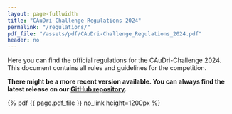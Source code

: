 ```yaml
---
layout: page-fullwidth
title: "CAuDri-Challenge Regulations 2024"
permalink: "/regulations/"
pdf_file: "/assets/pdf/CAuDri-Challenge_Regulations_2024.pdf"
header: no
---
```


Here you can find the official regulations for the CAuDri-Challenge 2024. \
This document contains all rules and guidelines for the competition. 

**There might be a more recent version available. You can always find the latest release on our [GitHub repository](https://github.com/CAuDri/regulations/releases/latest).**

{% pdf {{ page.pdf_file }} no_link height=1200px %}
